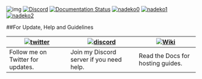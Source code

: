 ![img](https://ci.appveyor.com/api/projects/status/gmu6b3ltc80hr3k9?svg=true)
[![Discord](https://discordapp.com/api/guilds/117523346618318850/widget.png)](https://discord.gg/nadekobot)
[![Documentation Status](https://readthedocs.org/projects/nadekobot/badge/?version=latest)](http://nadekobot.readthedocs.io/en/latest/?badge=latest)
[![nadeko0](https://cdn.discordapp.com/attachments/266240393639755778/281920716809699328/part1.png)](http://nadekobot.xyz)
[![nadeko1](https://cdn.discordapp.com/attachments/266240393639755778/281920134967328768/part2.png)](https://discordapp.com/oauth2/authorize?client_id=170254782546575360&scope=bot&permissions=66186303)
[![nadeko2](https://cdn.discordapp.com/attachments/266240393639755778/281920161311883264/part3.png)](http://nadekobot.readthedocs.io/en/latest/Commands%20List/)

##For Update, Help and Guidelines

| [![twitter](https://cdn.discordapp.com/attachments/155726317222887425/252192520094613504/twiter_banner.JPG)](https://twitter.com/TheNadekoBot) | [![discord](https://cdn.discordapp.com/attachments/266240393639755778/281920766490968064/discord.png)](https://discord.gg/nadekobot) | [![Wiki](https://cdn.discordapp.com/attachments/266240393639755778/281920793330581506/datcord.png)](http://nadekobot.readthedocs.io/en/latest/)
| --- | --- | --- |
| Follow me on Twitter for updates. | Join my Discord server if you need help. | Read the Docs for hosting guides. |